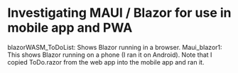 # Investigating MAUI / Blazor for use in mobile app and PWA

blazorWASM_ToDoList: Shows Blazor running in a browser. 
Maui_blazor1: This shows Blazor running on a phone (I ran it on Android). Note that I copied ToDo.razor from the web app into the mobile app and ran it.